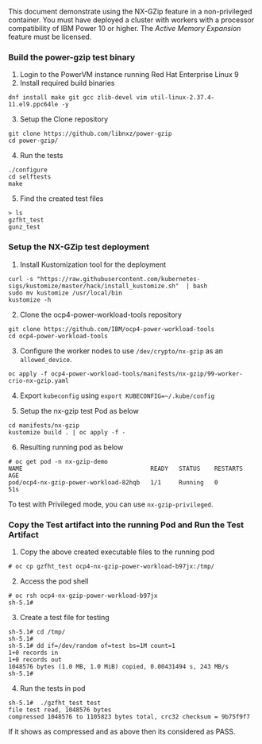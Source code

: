 This document demonstrate using the NX-GZip feature in a non-privileged container. You must have deployed a cluster with workers with a processor compatibility of IBM Power 10 or higher. The *Active Memory Expansion* feature must be licensed.

### Build the power-gzip test binary

1. Login to the PowerVM instance running Red Hat Enterprise Linux 9
2. Install required build binaries

```
dnf install make git gcc zlib-devel vim util-linux-2.37.4-11.el9.ppc64le -y
```

3. Setup the Clone repository 

```
git clone https://github.com/libnxz/power-gzip
cd power-gzip/
```

4. Run the tests 

```
./configure 
cd selftests
make
```

5. Find the created test files

```
> ls
gzfht_test
gunz_test

```

### Setup the NX-GZip test deployment

1. Install Kustomization tool for the deployment 

```
curl -s "https://raw.githubusercontent.com/kubernetes-sigs/kustomize/master/hack/install_kustomize.sh"  | bash
sudo mv kustomize /usr/local/bin
kustomize -h
```

2. Clone the ocp4-power-workload-tools repository 

```
git clone https://github.com/IBM/ocp4-power-workload-tools
cd ocp4-power-workload-tools
```

3. Configure the worker nodes to use `/dev/crypto/nx-gzip` as an `allowed_device`.

```
oc apply -f ocp4-power-workload-tools/manifests/nx-gzip/99-worker-crio-nx-gzip.yaml
```

4. Export `kubeconfig` using `export KUBECONFIG=~/.kube/config`

5. Setup the nx-gzip test Pod as below 

```
cd manifests/nx-gzip
kustomize build . | oc apply -f - 
```

6. Resulting running pod as below 

```
# oc get pod -n nx-gzip-demo
NAME                                    READY   STATUS    RESTARTS   AGE
pod/ocp4-nx-gzip-power-workload-82hqb   1/1     Running   0          51s
```

To test with Privileged mode, you can use `nx-gzip-privileged`.

### Copy the Test artifact into the running Pod and Run the Test Artifact

1. Copy the above created executable files to the running pod 

```
# oc cp gzfht_test ocp4-nx-gzip-power-workload-b97jx:/tmp/
```

2. Access the pod shell 

```
# oc rsh ocp4-nx-gzip-power-workload-b97jx
sh-5.1#
```

3. Create a test file for testing 

```
sh-5.1# cd /tmp/
sh-5.1#
sh-5.1# dd if=/dev/random of=test bs=1M count=1
1+0 records in
1+0 records out
1048576 bytes (1.0 MB, 1.0 MiB) copied, 0.00431494 s, 243 MB/s
sh-5.1#

```

4. Run the tests in pod 

```
sh-5.1#  ./gzfht_test test
file test read, 1048576 bytes
compressed 1048576 to 1105823 bytes total, crc32 checksum = 9b75f9f7
```

If it shows as compressed and as above then its considered as PASS.
